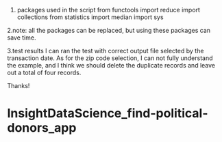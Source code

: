 1. packages used in the script
from functools import reduce
import collections
from statistics import median
import sys

2.note:
all the packages can be replaced, but using these packages can save time.

3.test results
I can ran the test with correct output file selected by the transaction date.
As for the zip code selection, I can not fully understand the example, and I think we should delete the duplicate records 
and leave out a total of four records.

Thanks!  
# InsightDataScience_find-political-donors_app
